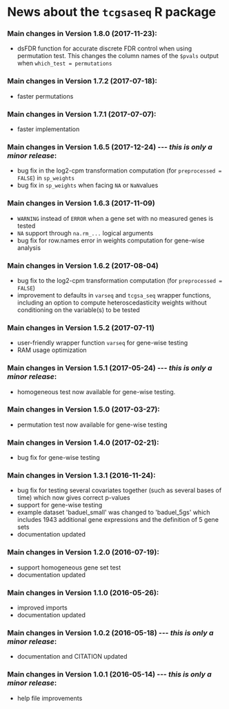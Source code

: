 # News about the `tcgsaseq` R package


### Main changes in Version 1.8.0 (2017-11-23):
* dsFDR function for accurate discrete FDR control when using permutation test. This 
changes the column names of the `$pvals` output when `which_test = permutations`


### Main changes in Version 1.7.2 (2017-07-18):
* faster permutations

### Main changes in Version 1.7.1 (2017-07-07):
* faster implementation

### Main changes in Version 1.6.5 (2017-12-24) --- *this is only a minor release*:
* bug fix in the log2-cpm transformation computation (for `preprocessed = FALSE`) in `sp_weights`
* bug fix in `sp_weights` when facing `NA` or `NaN`values


### Main changes in Version 1.6.3 (2017-11-09)
* `WARNING` instead of `ERROR` when a gene set with no measured genes is tested
* `NA` support through `na.rm_...` logical arguments
* bug fix for row.names error in weights computation for gene-wise analysis


### Main changes in Version 1.6.2 (2017-08-04)
* bug fix to the log2-cpm transformation computation (for `preprocessed = FALSE`)
* improvement to defaults in `varseq` and `tcgsa_seq` wrapper functions, including
 an option to compute heteroscedasticity weights without conditioning on the variable(s)
 to be tested


### Main changes in Version 1.5.2 (2017-07-11)
* user-friendly wrapper function `varseq` for gene-wise testing
* RAM usage optimization


### Main changes in Version 1.5.1 (2017-05-24) --- *this is only a minor release*:
* homogeneous test now available for gene-wise testing.


### Main changes in Version 1.5.0 (2017-03-27):
* permutation test now available for gene-wise testing


### Main changes in Version 1.4.0 (2017-02-21):
* bug fix for gene-wise testing


### Main changes in Version 1.3.1 (2016-11-24):
* bug fix for testing several covariates together (such as several bases of time) which now gives correct p-values
* support for gene-wise testing
* example dataset 'baduel_small' was changed to 'baduel_5gs' which includes 1943 additional gene expressions and the definition of 5 gene sets
* documentation updated


### Main changes in Version 1.2.0 (2016-07-19):
* support homogeneous gene set test
* documentation updated


### Main changes in Version 1.1.0 (2016-05-26):
* improved imports
* documentation updated


### Main changes in Version 1.0.2 (2016-05-18) --- *this is only a minor release*:
* documentation and CITATION updated


### Main changes in Version 1.0.1 (2016-05-14) --- *this is only a minor release*:
* help file improvements

